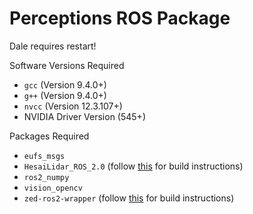 # Perceptions ROS Package

Dale requires restart!

Software Versions Required
- `gcc` (Version 9.4.0+)
- `g++` (Version 9.4.0+)
- `nvcc` (Version 12.3.107+)
- NVIDIA Driver Version (545+)

Packages Required
- `eufs_msgs`
- `HesaiLidar_ROS_2.0` (follow [this](https://github.com/carnegiemellonracing/HesaiLidar_ROS_2.0) for build instructions)
- `ros2_numpy`
- `vision_opencv`
- `zed-ros2-wrapper` (follow [this](https://github.com/carnegiemellonracing/zed-ros2-wrapper) for build instructions)